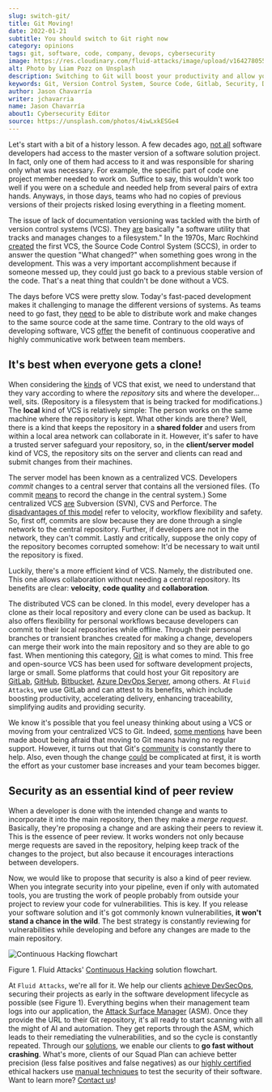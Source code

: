 ```yaml
---
slug: switch-git/
title: Git Moving!
date: 2022-01-21
subtitle: You should switch to Git right now
category: opinions
tags: git, software, code, company, devops, cybersecurity
image: https://res.cloudinary.com/fluid-attacks/image/upload/v1642780554/blog/switch-git/cover_git.webp
alt: Photo by Liam Pozz on Unsplash
description: Switching to Git will boost your productivity and allow you to go fast. It will also open up your possibility of achieving DevSecOps with us.
keywords: Git, Version Control System, Source Code, Gitlab, Security, Devsecops, Application, Ethical Hacking, Pentesting
author: Jason Chavarría
writer: jchavarria
name: Jason Chavarría
about1: Cybersecurity Editor
source: https://unsplash.com/photos/4iwLxkESGe4
---
```


Let's start with a bit of a history lesson.
A few decades ago,
[not all](https://hackernoon.com/how-git-changed-the-history-of-software-version-control-5f2c0a0850df)
software developers
had access to the master version of a software solution project.
In fact, only one of them had access to it
and was responsible for sharing only what was necessary.
For example,
the specific part of code one project member needed to work on.
Suffice to say,
this wouldn't work too well if you were on a schedule
and needed help from several pairs of extra hands.
Anyways,
in those days,
teams who had no copies of previous versions of their projects
risked losing everything in a fleeting moment.

The issue of lack of documentation versioning was tackled
with the birth of version control systems (VCS).
They [are](https://bitbucket.org/product/version-control-software)
basically "a software utility that tracks and manages changes to a filesystem."
In the 1970s,
Marc Rochkind [created](https://www.iiis.org/cds2011/cd2011imc/iceme_2011/paperspdf/fb394vz.pdf)
the first VCS,
the Source Code Control System (SCCS),
in order to answer the question "What changed?"
when something goes wrong in the development.
This was a very important accomplishment
because if someone messed up,
they could just go back to a previous stable version of the code.
That's a neat thing that couldn't be done without a VCS.

The days before VCS were pretty slow.
Today's fast-paced development makes it challenging
to manage the different versions of systems.
As teams need to go fast,
they [need](https://bitbucket.org/product/version-control-software)
to be able to distribute work
and make changes to the same source code at the same time.
Contrary to the old ways of developing software,
VCS [offer](https://about.gitlab.com/topics/version-control/)
the benefit of continuous cooperative
and highly communicative work between team members.

## It's best when everyone gets a clone!

When considering the [kinds](https://www.iiis.org/cds2011/cd2011imc/iceme_2011/paperspdf/fb394vz.pdf)
of VCS that exist,
we need to understand
that they vary according to where the *repository* sits
and where the developer… well, sits.
(Repository is a filesystem that is being tracked for modifications.)
The **local** kind of VCS is relatively simple:
The person works on the same machine where the repository is kept.
What other kinds are there?
Well,
there is a kind that keeps the repository in a **shared folder**
and users from within a local area network can collaborate in it.
However,
it's safer to have a trusted server safeguard your repository,
so,
in the **client/server model** kind of VCS,
the repository sits on the server
and clients can read and submit changes from their machines.

The server model has been known as a centralized VCS.
Developers *commit* changes to a central server
that contains all the versioned files.
(To commit [means](https://faun.pub/centralized-vs-distributed-version-control-systems-a135091299f0)
to record the change in the central system.)
Some centralized VCS [are](https://medium.com/polarsquad/devops-whats-it-all-about-part-2-tooling-git-the-master-of-version-control-systems-59e976c1881e)
Subversion (SVN),
CVS
and Perforce.
The [disadvantages of this model](https://about.gitlab.com/blog/2020/11/19/move-to-distributed-vcs/)
refer to velocity,
workflow flexibility
and safety.
So,
first off,
commits are slow
because they are done through a single network to the central repository.
Further,
if developers are not in the network,
they can't commit.
Lastly and critically,
suppose the only copy of the repository becomes corrupted somehow:
It'd be necessary to wait until the repository is fixed.

Luckily,
there's a more efficient kind of VCS.
Namely,
the distributed one.
This one allows collaboration without needing a central repository.
Its benefits are clear:
**velocity**,
**code quality**
and **collaboration**.

The distributed VCS can be cloned.
In this model,
every developer has a clone as their local repository
and every clone can be used as backup.
It also offers flexibility for personal workflows
because developers can commit to their local repositories while offline.
Through their personal branches
or transient branches
created for making a change,
developers can merge their work into the main repository
and so they are able to go fast.
When mentioning this category,
[Git](https://about.gitlab.com/topics/version-control/) is what comes to mind.
This free and open-source VCS
has been used for software development projects,
large or small.
Some platforms that could host your Git repository are
[GitLab](https://about.gitlab.com/),
[GitHub](https://github.com/),
[Bitbucket](https://bitbucket.org/product),
[Azure DevOps Server](https://azure.microsoft.com/en-us/services/devops/server/),
among others.
At `Fluid Attacks`,
we use GitLab
and can attest to its benefits,
which include boosting productivity,
accelerating delivery,
enhancing traceability,
simplifying audits
and providing security.

We know it's possible
that you feel uneasy thinking about using a VCS
or moving from your centralized VCS to Git.
Indeed, [some mentions](https://stackoverflow.com/questions/2539050/reasons-against-using-git-in-the-enterprise)
have been made
about being afraid
that moving to Git means having no regular support.
However,
it turns out that Git's [community](https://dev.to/t/git)
is constantly there to help.
Also,
even though the change [could](https://blog.inf.ed.ac.uk/sapm/2014/02/14/if-you-are-not-using-a-version-control-system-start-doing-it-now/)
be complicated at first,
it is worth the effort
as your customer base increases
and your team becomes bigger.

## Security as an essential kind of peer review

When a developer is done with the intended change
and wants to incorporate it into the main repository,
then they make a *merge request*.
Basically,
they're proposing a change and are asking their peers to review it.
This is the essence of peer review.
It works wonders
not only because merge requests are saved in the repository,
helping keep track of the changes to the project,
but also because it encourages interactions between developers.

Now,
we would like to propose
that security is also a kind of peer review.
When you integrate security into your pipeline,
even if only with automated tools,
you are trusting the work of people
probably from outside your project
to review your code for vulnerabilities.
This is key.
If you release your software solution
and it's got commonly known vulnerabilities,
**it won't stand a chance in the wild**.
The best strategy is constantly reviewing for vulnerabilities while developing
and before any changes are made to the main repository.

<div class="imgblock">

![Continuous Hacking flowchart](https://res.cloudinary.com/fluid-attacks/image/upload/v1643984451/blog/switch-git/Git-Figure-1.webp)

<div class="title">

Figure 1. Fluid Attacks' [Continuous Hacking](../../services/continuous-hacking/)
solution flowchart.

</div>

</div>

At `Fluid Attacks`,
we're all for it.
We help our clients [achieve DevSecOps](../../solutions/devsecops/),
securing their projects
as early in the software development lifecycle as possible (see Figure 1).
Everything begins when their management team logs into our application,
the [Attack Surface Manager](https://app.fluidattacks.com/) (ASM).
Once they provide the URL to their Git repository,
it's all ready to start scanning
with all the might of AI and automation.
They get reports through the ASM,
which leads to their remediating the vulnerabilities,
and so the cycle is constantly repeated.
Through our [solutions](../../plans/),
we enable our clients to **go fast without crashing**.
What's more,
clients of our Squad Plan can achieve better precision
(less false positives and false negatives)
as our [highly certified](../../about-us/certifications/) ethical hackers
use [manual techniques](../../categories/)
to test the security of their software.
Want to learn more?
[Contact us](../../contact-us/)\!
